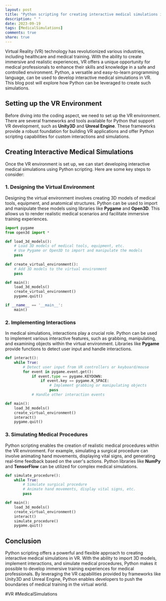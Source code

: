 ```yaml
---
layout: post
title: "Python scripting for creating interactive medical simulations in VR"
description: " "
date: 2023-09-19
tags: [MedicalSimulations]
comments: true
share: true
---
```


Virtual Reality (VR) technology has revolutionized various industries, including healthcare and medical training. With the ability to create immersive and realistic experiences, VR offers a unique opportunity for medical professionals to enhance their skills and knowledge in a safe and controlled environment. Python, a versatile and easy-to-learn programming language, can be used to develop interactive medical simulations in VR. This blog post will explore how Python can be leveraged to create such simulations.

## Setting up the VR Environment

Before diving into the coding aspect, we need to set up the VR environment. There are several frameworks and tools available for Python that support VR development, such as **Unity3D** and **Unreal Engine**. These frameworks provide a robust foundation for building VR applications and offer Python scripting capabilities for custom interactions and simulations.

## Creating Interactive Medical Simulations

Once the VR environment is set up, we can start developing interactive medical simulations using Python scripting. Here are some key steps to consider:

### 1. Designing the Virtual Environment ###

Designing the virtual environment involves creating 3D models of medical tools, equipment, and anatomical structures. Python can be used to import and manipulate these models using libraries like **Pygame** and **Open3D**. This allows us to render realistic medical scenarios and facilitate immersive training experiences.

```python
import pygame
from open3d import *

def load_3d_models():
    # Load 3D models of medical tools, equipment, etc.
    # Use Pygame or Open3D to import and manipulate the models
    pass
    
def create_virtual_environment():
    # Add 3D models to the virtual environment
    pass

def main():
    load_3d_models()
    create_virtual_environment()
    pygame.quit()

if __name__ == '__main__':
    main()
```

### 2. Implementing Interactions ###

In medical simulations, interactions play a crucial role. Python can be used to implement various interactive features, such as grabbing, manipulating, and examining objects within the virtual environment. Libraries like **Pygame** provide functions to detect user input and handle interactions.

```python
def interact():
    while True:
        # Detect user input from VR controllers or keyboard/mouse
        for event in pygame.event.get():
            if event.type == pygame.KEYDOWN:
                if event.key == pygame.K_SPACE:
                    # Implement grabbing or manipulating objects
                    pass
            # Handle other interaction events

def main():
    load_3d_models()
    create_virtual_environment()
    interact()
    pygame.quit()
```

### 3. Simulating Medical Procedures ###

Python scripting enables the creation of realistic medical procedures within the VR environment. For example, simulating a surgical procedure can involve animating hand movements, displaying vital signs, and generating real-time feedback based on the user's actions. Python libraries like **NumPy** and **TensorFlow** can be utilized for complex medical simulations.

```python
def simulate_procedure():
    while True:
        # Simulate surgical procedure
        # Animate hand movements, display vital signs, etc.
        pass

def main():
    load_3d_models()
    create_virtual_environment()
    interact()
    simulate_procedure()
    pygame.quit()
```

## Conclusion

Python scripting offers a powerful and flexible approach to creating interactive medical simulations in VR. With the ability to import 3D models, implement interactions, and simulate medical procedures, Python makes it possible to develop immersive training experiences for medical professionals. By leveraging the VR capabilities provided by frameworks like Unity3D and Unreal Engine, Python enables developers to push the boundaries of medical training in the virtual world.

#VR #MedicalSimulations